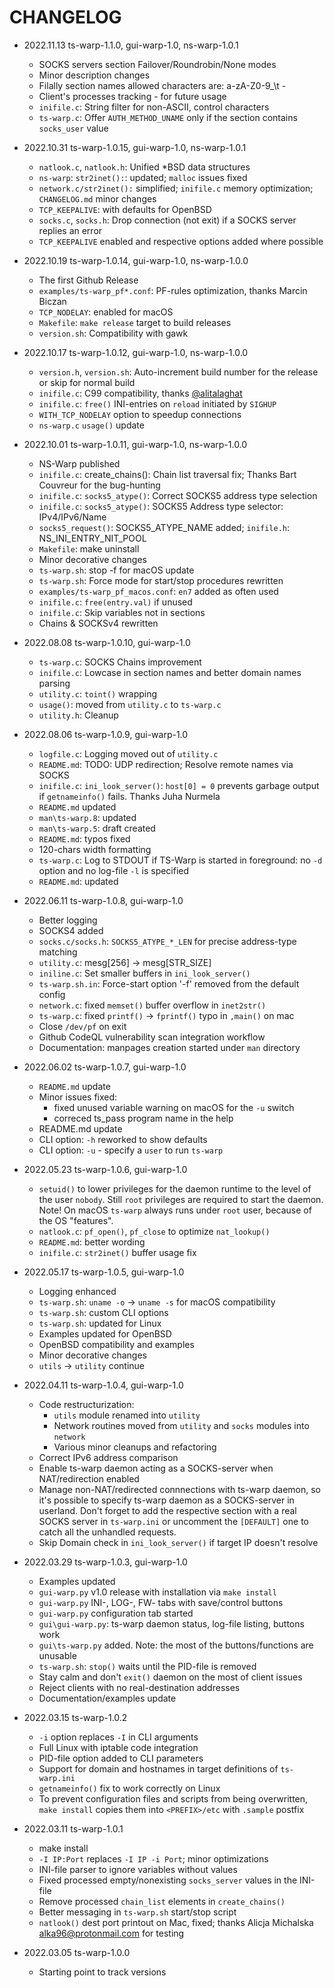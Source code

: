 # CHANGELOG

* 2022.11.13    ts-warp-1.1.0, gui-warp-1.0, ns-warp-1.0.1
  * SOCKS servers section Failover/Roundrobin/None modes
  * Minor description changes
  * Filally section names allowed characters are: a-zA-Z0-9_\t -
  * Client's processes tracking - for future usage
  * `inifile.c`: String filter for non-ASCII, control characters
  * `ts-warp.c`: Offer `AUTH_METHOD_UNAME` only if the section contains `socks_user` value

* 2022.10.31    ts-warp-1.0.15, gui-warp-1.0, ns-warp-1.0.1
  * `natlook.c`, `natlook.h`: Unified *BSD data structures
  * `ns-warp`: `str2inet():`: updated; `malloc` issues fixed
  * `network.c/str2inet():` simplified; `inifile.c` memory optimization; `CHANGELOG.md` minor changes
  * `TCP_KEEPALIVE`: with defaults for OpenBSD
  * `socks.c`, `socks.h`: Drop connection (not exit) if a SOCKS server replies an error
  * `TCP_KEEPALIVE` enabled and respective options added where possible

* 2022.10.19    ts-warp-1.0.14, gui-warp-1.0, ns-warp-1.0.0
  * The first Github Release
  * `examples/ts-warp_pf*.conf`: PF-rules optimization, thanks Marcin Biczan
  * `TCP_NODELAY`: enabled for macOS
  * `Makefile`: `make release` target to build releases
  * `version.sh`: Compatibility with gawk

* 2022.10.17    ts-warp-1.0.12, gui-warp-1.0, ns-warp-1.0.0
  * `version.h`, `version.sh`: Auto-increment build number for the release or skip for normal build
  * `inifile.c`: C99 compatibility, thanks [@alitalaghat](https://github.com/alitalaghat)
  * `inifile.c`: `free()` INI-entries on `reload` initiated by `SIGHUP`
  * `WITH_TCP_NODELAY` option to speedup connections
  * `ns-warp.c` `usage()` update

* 2022.10.01    ts-warp-1.0.11, gui-warp-1.0, ns-warp-1.0.0
  * NS-Warp published
  * `inifile.c`: create_chains(): Chain list traversal fix; Thanks Bart Couvreur for the bug-hunting
  * `inifile.c`: `socks5_atype()`: Correct SOCKS5 address type selection
  * `inifile.c`: `socks5_atype()`: SOCKS5 Address type selector: IPv4/IPv6/Name
  * `socks5_request()`: SOCKS5_ATYPE_NAME added; `inifile.h`: NS_INI_ENTRY_NIT_POOL
  * `Makefile`: make uninstall
  * Minor decorative changes
  * `ts-warp.sh`: stop -f for macOS update
  * `ts-warp.sh`: Force mode for start/stop procedures rewritten
  * `examples/ts-warp_pf_macos.conf`: `en7` added as often used
  * `inifile.c`: `free(entry.val)` if unused
  * `inifile.c`: Skip variables not in sections
  * Chains & SOCKSv4 rewritten

* 2022.08.08    ts-warp-1.0.10, gui-warp-1.0
  * `ts-warp.c`: SOCKS Chains improvement
  * `inifile.c`: Lowcase in section names and better domain names parsing
  * `utility.c`: `toint()` wrapping
  * `usage()`: moved from `utility.c` to `ts-warp.c`
  * `utility.h`: Cleanup

* 2022.08.06    ts-warp-1.0.9, gui-warp-1.0
  * `logfile.c`: Logging moved out of `utility.c`
  * `README.md`: TODO: UDP redirection; Resolve remote names via SOCKS
  * `inifile.c`: `ini_look_server()`: `host[0] = 0` prevents garbage output if `getnameinfo()` fails. Thanks Juha Nurmela
  * `README.md` updated
  * `man\ts-warp.8`: updated
  * `man\ts-warp.5`: draft created
  * `README.md`: typos fixed
  * 120-chars width formatting
  * `ts-warp.c`: Log to STDOUT if TS-Warp is started in foreground: no `-d` option and no log-file `-l` is specified
  * `README.md`: updated

* 2022.06.11    ts-warp-1.0.8, gui-warp-1.0
  * Better logging
  * SOCKS4 added
  * `socks.c/socks.h`: `SOCKS5_ATYPE_*_LEN` for precise address-type matching
  * `utility.c`: mesg[256] -> mesg[STR_SIZE]
  * `iniline.c`: Set smaller buffers in `ini_look_server()`
  * `ts-warp.sh.in`: Force-start option '-f' removed from the default config
  * `network.c`: fixed `memset()` buffer overflow in `inet2str()`
  * `ts-warp.c`: fixed `printf()` -> `fprintf()` typo in `,main()` on mac
  * Close `/dev/pf` on exit
  * Github CodeQL vulnerability scan integration workflow
  * Documentation: manpages creation started under `man` directory

* 2022.06.02    ts-warp-1.0.7, gui-warp-1.0
  * `README.md` update
  * Minor issues fixed:
    * fixed unused variable warning on macOS for the `-u` switch
    * correced ts_pass program name in the help
  * README.md update
  * CLI option: `-h` reworked to show defaults
  * CLI option: `-u` - specify a `user` to run `ts-warp`

* 2022.05.23    ts-warp-1.0.6, gui-warp-1.0
  * `setuid()` to lower privileges for the daemon runtime to the level of the user `nobody`. Still `root` privileges are
    required to start the daemon. Note! On macOS `ts-warp` always runs under `root` user, because of the OS "features".
  * `natlook.c`: `pf_open()`, `pf_close` to optimize `nat_lookup()`
  * `README.md`: better wording
  * `inifile.c`: `str2inet()` buffer usage fix

* 2022.05.17    ts-warp-1.0.5, gui-warp-1.0
  * Logging enhanced
  * `ts-warp.sh`: `uname -o` -> `uname -s` for macOS compatibility
  * `ts-warp.sh`: custom CLI options
  * `ts-warp.sh`: updated for Linux
  * Examples updated for OpenBSD
  * OpenBSD compatibility and examples
  * Minor decorative changes
  * `utils` -> `utility` continue

* 2022.04.11    ts-warp-1.0.4, gui-warp-1.0
  * Code restructurization:
    * `utils` module renamed into `utility`
    * Network routines moved from `utility` and `socks` modules into `network`
    * Various minor cleanups and refactoring
  * Correct IPv6 address comparison
  * Enable ts-warp daemon acting as a SOCKS-server when NAT/redirection enabled
  * Manage non-NAT/redirected connnections with ts-warp daemon, so it's possible to specify ts-warp daemon as
    a SOCKS-server in userland. Don't forget to add the respective section with a real SOCKS server in `ts-warp.ini` or
    uncomment the `[DEFAULT]` one to catch all the unhandled requests.
  * Skip Domain check in `ini_look_server()` if target IP doesn't resolve

* 2022.03.29    ts-warp-1.0.3, gui-warp-1.0
  * Examples updated
  * `gui-warp.py` v1.0 release with installation via `make install`
  * `gui-warp.py` INI-, LOG-, FW- tabs with save/control buttons
  * `gui-warp.py` configuration tab started
  * `gui\gui-warp.py`: ts-warp daemon status, log-file listing, buttons work
  * `gui\ts-warp.py` added. Note: the most of the buttons/functions are unusable
  * `ts-warp.sh`: `stop()` waits until the PID-file is removed
  * Stay calm and don't `exit()` daemon on the most of client issues
  * Reject clients with no real-destination addresses
  * Documentation/examples update

* 2022.03.15    ts-warp-1.0.2
  * `-i` option replaces `-I` in CLI arguments
  * Full Linux with iptable code integration
  * PID-file option added to CLI parameters
  * Support for domain and hostnames in target definitions of `ts-warp.ini`
  * `getnameinfo()` fix to work correctly on Linux
  * To prevent сonfiguration files and scripts from being overwritten,
    `make install` copies them into `<PREFIX>/etc` with `.sample` postfix

* 2022.03.11    ts-warp-1.0.1
  * make install
  * `-I IP:Port` replaces `-I IP -i Port`; minor optimizations
  * INI-file parser to ignore variables without values
  * Fixed processed empty/nonexisting `socks_server` values in the INI-file
  * Remove processed `chain_list` elements in `create_chains()`
  * Better messaging in `ts-warp.sh` start/stop script
  * `natlook()` dest port printout on Mac, fixed; thanks Alicja Michalska <alka96@protonmail.com> for testing

* 2022.03.05    ts-warp-1.0.0
  * Starting point to track versions
